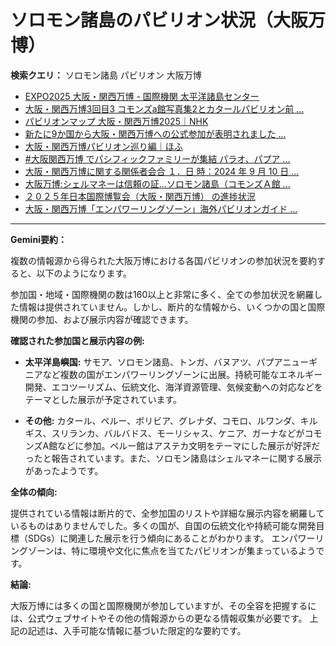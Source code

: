 # ソロモン諸島のパビリオン状況（大阪万博）

**検索クエリ：** ソロモン諸島 パビリオン 大阪万博

- [EXPO2025 大阪・関西万博 - 国際機関 太平洋諸島センター](https://pic.or.jp/featured_word/10255/)
- [大阪・関西万博3回目3 コモンズa館写真集2とカタールパビリオン前 ...](https://ameblo.jp/bomuu/entry-12895014892.html)
- [パビリオンマップ 大阪・関西万博2025｜NHK](https://www3.nhk.or.jp/news/special/osaka_expo/pavilion/)
- [新たに9か国から大阪・関西万博への公式参加が表明されました ...](https://www.expo2025.or.jp/news/news-20220531-01/)
- [大阪・関西万博パビリオン巡り編｜ほふ](https://note.com/matugeya/n/nedf39f8182d6)
- [#大阪関西万博 でパシフィックファミリーが集結 パラオ、パプア ...](https://www.instagram.com/p/DLBl9BHzbct/)
- [大阪・関西万博に関する関係者会合 １．日 時：2024 年 9 月 10 日 ...](https://www.cas.go.jp/jp/seisaku/osaka_kansai_banpaku/pdf/r60910_siryou1.pdf)
- [大阪万博:シェルマネーは信頼の証…ソロモン諸島（コモンズＡ館 ...](https://www.yomiuri.co.jp/expo2025/now/20250523-OYO1T50009/)
- [２０２５年日本国際博覧会（大阪・関西万博） の進捗状況](https://www.cas.go.jp/jp/seisaku/expo_suisin_honbu/kankei_renraku/dai5/siryou1.pdf)
- [大阪・関西万博「エンパワーリングゾーン」海外パビリオンガイド ...](https://travel.rakuten.co.jp/mytrip/howto/expo2025-empower-guide)


---

**Gemini要約：**

複数の情報源から得られた大阪万博における各国パビリオンの参加状況を要約すると、以下のようになります。

参加国・地域・国際機関の数は160以上と非常に多く、全ての参加状況を網羅した情報は提供されていません。しかし、断片的な情報から、いくつかの国と国際機関の参加、および展示内容が確認できます。

**確認された参加国と展示内容の例:**

* **太平洋島嶼国:**  サモア、ソロモン諸島、トンガ、バヌアツ、パプアニューギニアなど複数の国がエンパワーリングゾーンに出展。持続可能なエネルギー開発、エコツーリズム、伝統文化、海洋資源管理、気候変動への対応などをテーマとした展示が予定されています。

* **その他:**  カタール、ペルー、ボリビア、グレナダ、コモロ、ルワンダ、キルギス、スリランカ、バルバドス、モーリシャス、ケニア、ガーナなどがコモンズA館などに参加。ペルー館はアステカ文明をテーマにした展示が好評だったと報告されています。また、ソロモン諸島はシェルマネーに関する展示があったようです。


**全体の傾向:**

提供されている情報は断片的で、全参加国のリストや詳細な展示内容を網羅しているものはありませんでした。多くの国が、自国の伝統文化や持続可能な開発目標（SDGs）に関連した展示を行う傾向にあることがわかります。  エンパワーリングゾーンは、特に環境や文化に焦点を当てたパビリオンが集まっているようです。


**結論:**

大阪万博には多くの国と国際機関が参加していますが、その全容を把握するには、公式ウェブサイトやその他の情報源からの更なる情報収集が必要です。  上記の記述は、入手可能な情報に基づいた限定的な要約です。

